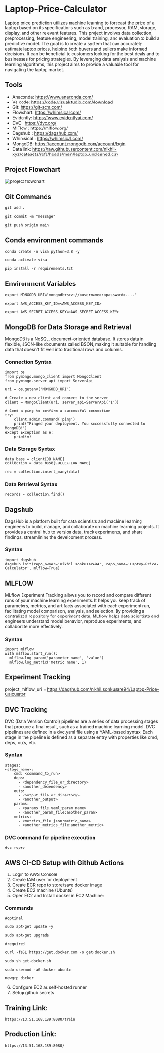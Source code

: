 # Laptop-Price-Calculator

Laptop price prediction utilizes machine learning to forecast the price of a laptop based on its specifications such as brand, processor, RAM, storage, display, and other relevant features. This project involves data collection, preprocessing, feature engineering, model training, and evaluation to build a predictive model. The goal is to create a system that can accurately estimate laptop prices, helping both buyers and sellers make informed decisions. It can be beneficial to customers looking for the best deals and to businesses for pricing strategies. By leveraging data analysis and machine learning algorithms, this project aims to provide a valuable tool for navigating the laptop market.

## Tools
- Anaconda: https://www.anaconda.com/
- Vs code: https://code.visualstudio.com/download
- Git: https://git-scm.com/
- Flowchart: https://whimsical.com/
- Evidently: https://www.evidentlyai.com/
- DVC : https://dvc.org/
- MlFlow : https://mlflow.org/ 
- Dagshub : https://dagshub.com/
- Whimsical : https://whimsical.com/
- MongoDB: https://account.mongodb.com/account/login
- Data link: https://raw.githubusercontent.com/nikhil-xyz/datasets/refs/heads/main/laptop_uncleaned.csv

## Project Flowchart
![project flowchart](https://github.com/nikhil-xyz/Laptop-Price-Calculator/blob/834f24effdce2036247e0a3c177ba758f2f8fe55/flowchart/project_flowchart.png)


## Git Commands
```
git add .

git commit -m "message"

git push origin main
```

## Conda environment commands
```
conda create -n visa python=3.8 -y

conda activate visa

pip install -r requirements.txt
```

## Environment Variables
```
export MONGODB_URI="mongodb+srv://<username>:<password>...."

export AWS_ACCESS_KEY_ID=<AWS_ACCESS_KEY_ID>

export AWS_SECRET_ACCESS_KEY=<AWS_SECRET_ACCESS_KEY>
```

## MongoDB for Data Storage and Retrieval
MongoDB is a NoSQL, document-oriented database. It stores data in flexible, JSON-like documents called BSON, making it suitable for handling data that doesn't fit well into traditional rows and columns.
### Connection Syntax
```
import os
from pymongo.mongo_client import MongoClient
from pymongo.server_api import ServerApi

uri = os.getenv('MONGODB_URI')

# Create a new client and connect to the server
client = MongoClient(uri, server_api=ServerApi('1'))

# Send a ping to confirm a successful connection
try:
    client.admin.command('ping')
    print("Pinged your deployment. You successfully connected to MongoDB!")
except Exception as e:
    print(e)
```
### Data Storage Syntax
```
data_base = client[DB_NAME]
collection = data_base[COLLECTION_NAME]

rec = collection.insert_many(data)
```
### Data Retrieval Syntax
```
records = collection.find()
```

## Dagshub
DagsHub is a platform built for data scientists and machine learning engineers to build, manage, and collaborate on machine learning projects. It provides a central hub to version data, track experiments, and share findings, streamlining the development process.
### Syntax
```
import dagshub
dagshub.init(repo_owner='nikhil.sonkusare94', repo_name='Laptop-Price-Calculator', mlflow=True)
```

## MLFLOW
MLflow Experiment Tracking allows you to record and compare different runs of your machine learning experiments. It helps you keep track of parameters, metrics, and artifacts associated with each experiment run, facilitating model comparison, analysis, and selection. By providing a centralized repository for experiment data, MLflow helps data scientists and engineers understand model behavior, reproduce experiments, and collaborate more effectively.
### Syntax
```
import mlflow
with mlflow.start_run():
  mlflow.log_param('parameter name', 'value')
  mlflow.log_metric('metric name', 1)
```

## Experiment Tracking 
project_mlflow_uri = https://dagshub.com/nikhil.sonkusare94/Laptop-Price-Calculator

## DVC Tracking
DVC (Data Version Control) pipelines are a series of data processing stages that produce a final result, such as a trained machine learning model. DVC pipelines are defined in a dvc.yaml file using a YAML-based syntax. Each stage in the pipeline is defined as a separate entry with properties like cmd, deps, outs, etc.
### Syntax 
```
stages:  
<stage_name>:
    cmd: <command_to_run>
    deps:
      - <dependency_file_or_directory>
      - <another_dependency>
    outs:
      - <output_file_or_directory>
      - <another_output>    
    params:
      - <params_file.yaml:param_name>
      - <another_param_file:another_param>
    metrics:     
      - <metrics_file.json:metric_name>
      - <another_metrics_file:another_metric>
```
### DVC command for pipeline execution
```
dvc repro
```


## AWS CI-CD Setup with Github Actions
1. Login to AWS Console
2. Create IAM user for deployment
3. Create ECR repo to store/save docker image
4. Create EC2 machine (Ubuntu)
5. Open EC2 and Install docker in EC2 Machine:
### Commands
```
#optinal

sudo apt-get update -y

sudo apt-get upgrade

#required

curl -fsSL https://get.docker.com -o get-docker.sh

sudo sh get-docker.sh

sudo usermod -aG docker ubuntu

newgrp docker
```
6. Configure EC2 as self-hosted runner
7. Setup github secrets


## Training Link:
```
https://13.51.168.189:8080/train
```
## Production Link:
```
https://13.51.168.189:8080/
```



<!-- ecr : 423895530294.dkr.ecr.eu-north-1.amazonaws.com/laptop -->